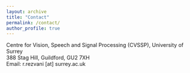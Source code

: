 ```yaml
---
layout: archive
title: "Contact"
permalink: /contact/
author_profile: true
---
```

Centre for Vision, Speech and Signal Processing (CVSSP), University of Surrey<br>
388 Stag Hill, Guildford, GU2 7XH<br>
Email: r.rezvani [at] surrey.ac.uk